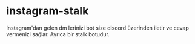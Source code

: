 # instagram-stalk
Instagram'dan gelen dm lerinizi bot size discord üzerinden iletir ve cevap vermenizi sağlar. Ayrıca bir stalk botudur.
